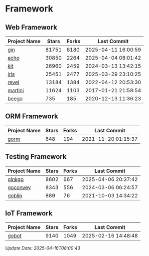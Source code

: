 # Framework

## Web Framework
| Project Name | Stars | Forks | Last Commit |
| ------------ | ----- | ----- | ----------- |
| [gin](https://github.com/gin-gonic/gin) | 81751 | 8180 | 2025-04-11 16:00:59 |
| [echo](https://github.com/labstack/echo) | 30850 | 2264 | 2025-04-04 08:01:42 |
| [kit](https://github.com/go-kit/kit) | 26960 | 2459 | 2024-03-13 13:42:15 |
| [iris](https://github.com/kataras/iris) | 25451 | 2477 | 2025-03-29 23:10:25 |
| [revel](https://github.com/revel/revel) | 13184 | 1384 | 2022-04-12 20:53:30 |
| [martini](https://github.com/go-martini/martini) | 11624 | 1103 | 2017-01-21 21:58:54 |
| [beego](https://github.com/astaxie/beego) | 735 | 185 | 2020-12-13 11:36:23 |

## ORM Framework
| Project Name | Stars | Forks | Last Commit |
| ------------ | ----- | ----- | ----------- |
| [gorm](https://github.com/jinzhu/gorm) | 648 | 194 | 2021-11-20 01:15:37 |

## Testing Framework
| Project Name | Stars | Forks | Last Commit |
| ------------ | ----- | ----- | ----------- |
| [ginkgo](https://github.com/onsi/ginkgo) | 8602 | 667 | 2025-04-06 20:37:42 |
| [goconvey](https://github.com/smartystreets/goconvey) | 8343 | 556 | 2024-03-06 06:24:57 |
| [goblin](https://github.com/franela/goblin) | 889 | 76 | 2021-10-03 14:34:22 |

## IoT Framework
| Project Name | Stars | Forks | Last Commit |
| ------------ | ----- | ----- | ----------- |
| [gobot](https://github.com/hybridgroup/gobot) | 9140 | 1049 | 2025-02-16 14:48:48 |

*Update Date: 2025-04-16T08:00:43*